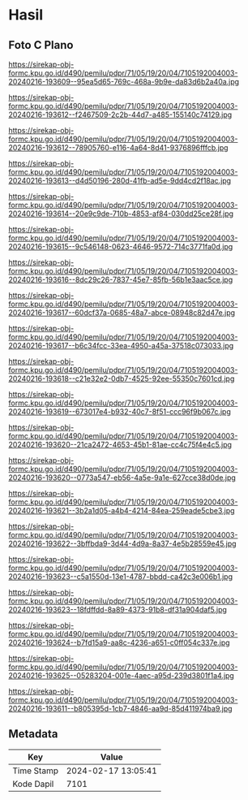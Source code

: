 # Hasil

## Foto C Plano

https://sirekap-obj-formc.kpu.go.id/d490/pemilu/pdpr/71/05/19/20/04/7105192004003-20240216-193609--95ea5d65-769c-468a-9b9e-da83d6b2a40a.jpg

https://sirekap-obj-formc.kpu.go.id/d490/pemilu/pdpr/71/05/19/20/04/7105192004003-20240216-193612--f2467509-2c2b-44d7-a485-155140c74129.jpg

https://sirekap-obj-formc.kpu.go.id/d490/pemilu/pdpr/71/05/19/20/04/7105192004003-20240216-193612--78905760-e116-4a64-8d41-9376896fffcb.jpg

https://sirekap-obj-formc.kpu.go.id/d490/pemilu/pdpr/71/05/19/20/04/7105192004003-20240216-193613--d4d50196-280d-41fb-ad5e-9dd4cd2f18ac.jpg

https://sirekap-obj-formc.kpu.go.id/d490/pemilu/pdpr/71/05/19/20/04/7105192004003-20240216-193614--20e9c9de-710b-4853-af84-030dd25ce28f.jpg

https://sirekap-obj-formc.kpu.go.id/d490/pemilu/pdpr/71/05/19/20/04/7105192004003-20240216-193615--9c546148-0623-4646-9572-714c3771fa0d.jpg

https://sirekap-obj-formc.kpu.go.id/d490/pemilu/pdpr/71/05/19/20/04/7105192004003-20240216-193616--8dc29c26-7837-45e7-85fb-56b1e3aac5ce.jpg

https://sirekap-obj-formc.kpu.go.id/d490/pemilu/pdpr/71/05/19/20/04/7105192004003-20240216-193617--60dcf37a-0685-48a7-abce-08948c82d47e.jpg

https://sirekap-obj-formc.kpu.go.id/d490/pemilu/pdpr/71/05/19/20/04/7105192004003-20240216-193617--b6c34fcc-33ea-4950-a45a-37518c073033.jpg

https://sirekap-obj-formc.kpu.go.id/d490/pemilu/pdpr/71/05/19/20/04/7105192004003-20240216-193618--c21e32e2-0db7-4525-92ee-55350c7601cd.jpg

https://sirekap-obj-formc.kpu.go.id/d490/pemilu/pdpr/71/05/19/20/04/7105192004003-20240216-193619--673017e4-b932-40c7-8f51-ccc96f9b067c.jpg

https://sirekap-obj-formc.kpu.go.id/d490/pemilu/pdpr/71/05/19/20/04/7105192004003-20240216-193620--21ca2472-4653-45b1-81ae-cc4c75f4e4c5.jpg

https://sirekap-obj-formc.kpu.go.id/d490/pemilu/pdpr/71/05/19/20/04/7105192004003-20240216-193620--0773a547-eb56-4a5e-9a1e-627cce38d0de.jpg

https://sirekap-obj-formc.kpu.go.id/d490/pemilu/pdpr/71/05/19/20/04/7105192004003-20240216-193621--3b2a1d05-a4b4-4214-84ea-259eade5cbe3.jpg

https://sirekap-obj-formc.kpu.go.id/d490/pemilu/pdpr/71/05/19/20/04/7105192004003-20240216-193622--3bffbda9-3d44-4d9a-8a37-4e5b28559e45.jpg

https://sirekap-obj-formc.kpu.go.id/d490/pemilu/pdpr/71/05/19/20/04/7105192004003-20240216-193623--c5a1550d-13e1-4787-bbdd-ca42c3e006b1.jpg

https://sirekap-obj-formc.kpu.go.id/d490/pemilu/pdpr/71/05/19/20/04/7105192004003-20240216-193623--18fdffdd-8a89-4373-91b8-df31a904daf5.jpg

https://sirekap-obj-formc.kpu.go.id/d490/pemilu/pdpr/71/05/19/20/04/7105192004003-20240216-193624--b7fd15a9-aa8c-4236-a651-c0ff054c337e.jpg

https://sirekap-obj-formc.kpu.go.id/d490/pemilu/pdpr/71/05/19/20/04/7105192004003-20240216-193625--05283204-001e-4aec-a95d-239d3801f1a4.jpg

https://sirekap-obj-formc.kpu.go.id/d490/pemilu/pdpr/71/05/19/20/04/7105192004003-20240216-193611--b805395d-1cb7-4846-aa9d-85d411974ba9.jpg


## Metadata

| Key        | Value               |
| ---------- | ------------------- |
| Time Stamp | 2024-02-17 13:05:41 |
| Kode Dapil | 7101                |



